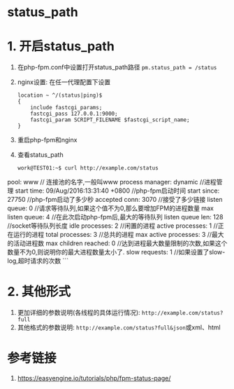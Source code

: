 # status_path

# 1. 开启status_path

1. 在php-fpm.conf中设置打开status_path路径
  `pm.status_path = /status`
2. nginx设置:
    在任一代理配置下设置
    
    ```shell
    location ~ ^/(status|ping)$
    {
        include fastcgi_params;
        fastcgi_pass 127.0.0.1:9000;
        fastcgi_param SCRIPT_FILENAME $fastcgi_script_name;
    }
    ```
3. 重启php-fpm和nginx
4. 查看status_path

    ```shell
    work@TEST01:~$ curl http://example.com/status
pool:                 www // 连接池的名字,一般叫www
process manager:      dynamic //进程管理
start time:           09/Aug/2016:13:31:40 +0800 //php-fpm启动时间
start since:          27750 //php-fpm启动了多少秒
accepted conn:        3070 //接受了多少链接
listen queue:         0 //请求等待队列,如果这个值不为0,那么要增加FPM的进程数量
max listen queue:     4 //在此次启动php-fpm后,最大的等待队列
listen queue len:     128 //socket等待队列长度
idle processes:       2 //闲置的进程
active processes:     1 //正在运行的进程
total processes:      3 //总共的进程
max active processes: 3 //最大的活动进程数
max children reached: 0 //达到进程最大数量限制的次数,如果这个数量不为0,则说明你的最大进程数量太小了.
slow requests:        1 //如果设置了slow-log,超时请求的次数
    ```
    
# 2. 其他形式

1. 更加详细的参数说明(各线程的具体运行情况): `http://example.com/status?full`
2. 其他格式的参数说明: `http://example.com/status?full&json`或xml、html


# 参考链接

1. https://easyengine.io/tutorials/php/fpm-status-page/

